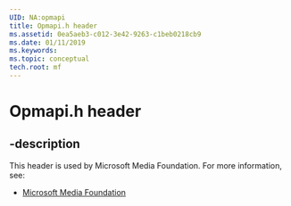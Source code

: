 ```yaml
---
UID: NA:opmapi
title: Opmapi.h header
ms.assetid: 0ea5aeb3-c012-3e42-9263-c1beb0218cb9
ms.date: 01/11/2019
ms.keywords: 
ms.topic: conceptual
tech.root: mf
---
```


# Opmapi.h header


## -description


This header is used by Microsoft Media Foundation. For more information, see:

- [Microsoft Media Foundation](../_mf/index.md)

